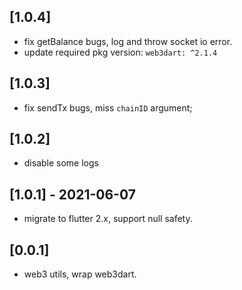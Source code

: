 ## [1.0.4]

- fix getBalance bugs, log and throw socket io error.
- update required pkg version:  `web3dart: ^2.1.4`

## [1.0.3]

- fix sendTx bugs, miss `chainID` argument;

## [1.0.2]

- disable some logs

## [1.0.1] - 2021-06-07

- migrate to flutter 2.x, support null safety.


## [0.0.1]

- web3 utils, wrap web3dart.
